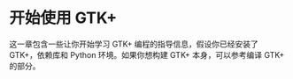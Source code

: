 # 开始使用 GTK+

这一章包含一些让你开始学习 GTK+ 编程的指导信息，假设你已经安装了 GTK+，依赖库和 Python 环境。如果你想构建 GTK+ 本身，可以参考编译 GTK+ 的部分。